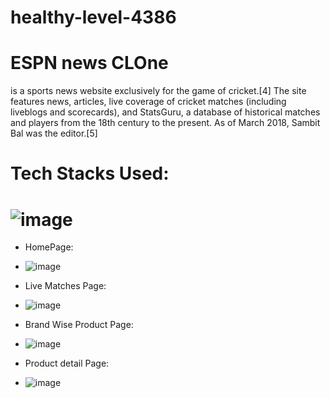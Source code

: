 # healthy-level-4386

# ESPN news CLOne


is a sports news website exclusively for the game of cricket.[4] The site features news, articles, live coverage of cricket matches (including liveblogs and scorecards), and StatsGuru, a database of historical matches and players from the 18th century to the present. As of March 2018, Sambit Bal was the editor.[5]


# Tech Stacks Used:
# ![image](https://user-images.githubusercontent.com/97446828/171631572-e1f0f81e-b026-47bf-a338-41c602dec12f.png)


* HomePage:
* ![image](https://user-images.githubusercontent.com/97525857/187069582-fbf759dd-dff3-4446-bc5b-a3ecc03c3e89.png)


* Live Matches Page: 
* ![image](https://user-images.githubusercontent.com/97525857/187069641-b4303d27-5a17-4b3e-99b2-a206044c5a28.png)


 
* Brand Wise Product Page:
* ![image](https://user-images.githubusercontent.com/99958902/180615366-b5bcd6d3-435e-4aad-9fda-a766e9a4884d.png)



* Product detail Page:
* ![image](https://user-images.githubusercontent.com/99958902/180615400-eccddbca-3559-46dc-aa29-1bf9320ab4af.png)

